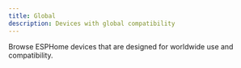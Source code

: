 ```yaml
---
title: Global
description: Devices with global compatibility
---
```


Browse ESPHome devices that are designed for worldwide use and compatibility.
